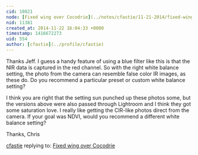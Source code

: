 ```yaml
---
cid: 10821
node: [Fixed wing over Cocodrie](../notes/cfastie/11-21-2014/fixed-wing-over-cocodrie)
nid: 11381
created_at: 2014-11-22 16:04:33 +0000
timestamp: 1416672273
uid: 554
author: [cfastie](../profile/cfastie)
---
```


Thanks Jeff. I guess a handy feature of using a blue filter like this is that the NIR data is captured in the red channel. So with the right white balance setting, the photo from the camera can resemble false color IR images, as these do. Do you recommend a particular preset or custom white balance setting? 

I think you are right that the setting sun punched up these photos some, but the versions above were also passed through Lightroom and I think they got some saturation love. I really like getting the CIR-like photos direct from the camera. If your goal was NDVI, would you recommend a different white balance setting?

Thanks,
Chris

[cfastie](../profile/cfastie) replying to: [Fixed wing over Cocodrie](../notes/cfastie/11-21-2014/fixed-wing-over-cocodrie)

